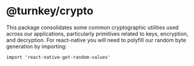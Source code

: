 # @turnkey/crypto

This package consolidates some common cryptographic utilities used across our applications, particularly primitives related to keys, encryption, and decryption. For react-native you will need to polyfill our random byte generation by importing: 
```
import 'react-native-get-random-values'
```
